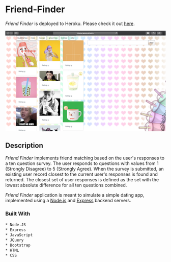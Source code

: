 # Friend-Finder

*Friend Finder* is deployed to Heroku. Please check it out [here](https://still-lowlands-88999.herokuapp.com/).

<img src="https://github.com/sherriejudy/giftastic/blob/master/assets/images/Screen%20Shot%202018-12-30%20at%205.12.07%20PM.png"></img>

## Description

*Friend Finder* implements friend matching based on the user's responses to a ten question survey. The user responds to questions with values from 1 (Strongly Disagree) to 5 (Strongly Agree). When the survey is submitted, an existing user record closest to the current user's responses is found and returned. The closest set of user responses is defined as the set with the lowest absolute difference for all ten questions combined.

*Friend Finder* application is meant to simulate a simple dating app, implemented using a [Node.js](https://nodejs.org/en/) and [Express](https://expressjs.com/) backend servers.

### Built With

```
* Node.JS
* Express
* JavaScript
* JQuery
* Bootstrap
* HTML
* CSS
```
	


